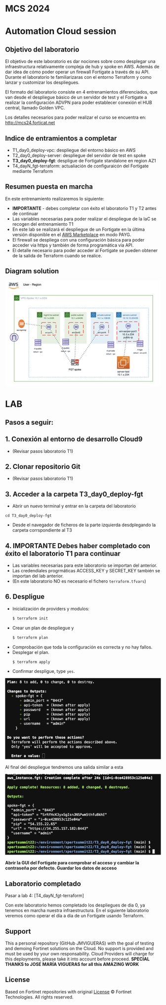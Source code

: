 # MCS 2024
# Automation Cloud session
## Objetivo del laboratorio
El objetivo de este laboratorio es dar nociones sobre como desplegar una infraestructura relativamente compleja de hub y spoke en AWS. Además de dar idea de cómo poder operar un firewall Fortigate a través de su API. Durante el laboratorio te familiarizaras con el entorno Terraform y como lanzar y customizar los despliegues. 

El formato del laboratorio consiste en 4 entrenamientos diferenciados, que van desde el despliegue básico de un servidor de test y el Fortigate a realizar la configuración ADVPN para poder establecer conexión el HUB central, llamado Golden VPC. 

Los detalles necesarios para poder realizar el curso se encuentra en: 
http://mcs24.forticat.net

## Indice de entramientos a completar
* T1_day0_deploy-vpc: despliegue del entorno básico en AWS
* T2_day0_deploy-server: despliegue del servidor de test en spoke
* **T3_day0_deploy-fgt**: despligue de Fortigate standalone en region AZ1
* T4_dayN_fgt-terraform: actualiación de configuraicón del Fortigate mediante Terraform

## Resumen puesta en marcha

En este entrenamiento realizaremos lo siguiente:
- **IMPORTANTE** - debes completar con éxito el laboratorio T1 y T2 antes de continuar
- Las variables necesarias para poder realizar el despliegue de la IaC se recogen del entrenamiento T1
- En este lab se realizará el despliegue de un Fortigate en la última versión disponible en el [AWS Marketplace](https://aws.amazon.com/marketplace/pp/prodview-wory773oau6wq?sr=0-1&ref_=beagle&applicationId=AWSMPContessa) en modo PAYG.
- El firewall se despliega con una configuración básica para poder acceder via https y también de forma programática via API.
- El detalle necesario para poder acceder al Fortigate se pueden obtener de la salida de Terraform cuando se realice.


## Diagram solution

![architecture overview](./images/image0.png)


# LAB
## Pasos a seguir:

## 1. Conexión al entorno de desarrollo Cloud9
- (Revisar pasos laboratorio T1)

## 2. Clonar repositorio Git
- (Revisar pasos laboratorio T1)

## 3.  Acceder a la carpeta T3_day0_deploy-fgt
- Abrir un nuevo terminal y entrar en la carpeta del laboratorio
```
cd T3_day0_deploy-fgt
```
- Desde el navegador de ficheros de la parte izquierda desdplegando la carpeta corrspondiente al T3

## 4. **IMPORTANTE** Debes haber completado con éxito el laboratorio T1 para continuar
- Las variables necesarias para este laboratorio se importan del anterior.
- Las credendiales progrmáticas ACCESS_KEY y SECRET_KEY también se importan del lab anterior.
- (En este laboratorio NO es necesario el fichero `terraform.tfvars`)

## 6. **Despligue** 

* Inicialización de providers y modulos:
  ```sh
  $ terraform init
  ```
* Crear un plan de despliegue y 
  ```sh
  $ terraform plan
  ```
* Comprobación que toda la configuración es correcta y no hay fallos.
* Desplegar el plan.
  ```sh
  $ terraform apply
  ```
* Confirmar despligue, type `yes`.


![terraform apply](./images/image6-1.png)

Al final del despliegue tendremos una salida similar a esta

![terraform apply](./images/image6-2.png)

**Abrir la GUI del Fortigate para comprobar el acceso y cambiar la contraseña por defecto. Guardar los datos de acceso**


## Laboratorio completado
Pasar a lab 4: [T4_dayN_fgt-terraform]

Con este laboratorio hemos completado los despliegues de dia 0, ya tenemos en marcha nuestra infraestructura. En el siguiente laboratorio veremos como operar el día a día de un Fortigate usando Terraform. 


## Support
This a personal repository (GitHub JMVIGUERAS) with the goal of testing and demoing Fortinet solutions on the Cloud. No support is provided and must be used by your own responsability. Cloud Providers will charge for this deployments, please take it into account before proceed.
**SPECIAL THANKS to JOSE MARÍA VIGUERAS for all this AMAZING WORK**

## License
Based on Fortinet repositories with original [License](https://github.com/fortinet/fortigate-terraform-deploy/blob/master/LICENSE) © Fortinet Technologies. All rights reserved.


